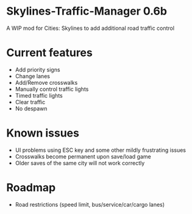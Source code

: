 # Skylines-Traffic-Manager 0.6b
A WIP mod for Cities: Skylines to add additional road traffic control

# Current features

- Add priority signs
- Change lanes
- Add/Remove crosswalks
- Manually control traffic lights
- Timed traffic lights
- Clear traffic
- No despawn

# Known issues

- UI problems using ESC key and some other mildly frustrating issues
- Crosswalks become permanent upon save/load game
- Older saves of the same city will not work correctly

# Roadmap

- Road restrictions (speed limit, bus/service/car/cargo lanes)